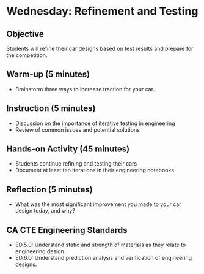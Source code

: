 # Wednesday: Refinement and Testing

## Objective
Students will refine their car designs based on test results and prepare for the competition.

## Warm-up (5 minutes)
- Brainstorm three ways to increase traction for your car.

## Instruction (5 minutes)
- Discussion on the importance of iterative testing in engineering
- Review of common issues and potential solutions

## Hands-on Activity (45 minutes)
- Students continue refining and testing their cars
- Document at least ten iterations in their engineering notebooks

## Reflection (5 minutes)
- What was the most significant improvement you made to your car design today, and why?

## CA CTE Engineering Standards
- ED.5.0: Understand static and strength of materials as they relate to engineering design.
- ED.6.0: Understand prediction analysis and verification of engineering designs.